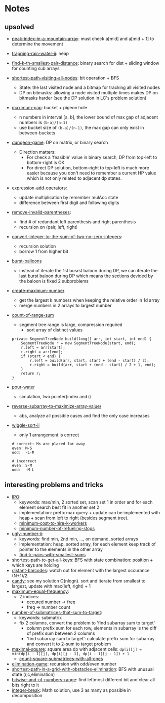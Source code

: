 # Notes
 
## upsolved

* [peak-index-in-a-mountain-array](https://leetcode.com/problems/peak-index-in-a-mountain-array): must check a[mid] and a[mid + 1] to determine the movement
* [trapping-rain-water-ii](https://leetcode.com/problems/trapping-rain-water-ii/): heap

* [find-k-th-smallest-pair-distance](https://leetcode.com/problems/find-k-th-smallest-pair-distance): binary search for dist + sliding window for counting sub arrays
* [shortest-path-visiting-all-nodes](https://leetcode.com/problems/shortest-path-visiting-all-nodes): bit operation + BFS
	* State: the last visited node and a bitmap for tracking all visited nodes
	* DP on bitmasks: allowing a node visited multiple times makes DP on bitmasks harder (see the DP solution in LC's problem solution)
* [maximum-gap](https://leetcode.com/problems/maximum-gap): bucket + pigeon hole
	* n numbers in interval [a, b], the lower bound of max gap of adjacent numbers is `(b-a)/(n-1)`
	* use bucket size of `(b-a)/(n-1)`, the max gap can only exist in between-buckets 
* [dungeon-game](https://leetcode.com/problems/dungeon-game): DP on matrix, or binary search
	* Direction matters: 
		* For check a 'feasible' value in binary search, DP from top-left to bottom-right is OK
		* For direct DP solution, bottom-right to top-left is much more easier because you don't need to remember a current HP value which is not only related to adjacent dp states.
* [expression-add-operators](https://leetcode.com/problems/expression-add-operators/description/): 
	* update multiplication by remember mulAcc state
	* difference between first digit and following digits
* [remove-invalid-parentheses](https://leetcode.com/problems/remove-invalid-parentheses): 
	* find # of redundant left parenthesis and right parenthesis
	* recursion on (pair, left, right)
* [convert-integer-to-the-sum-of-two-no-zero-integers](https://leetcode.com/problems/convert-integer-to-the-sum-of-two-no-zero-integers): 
	* recursion solution
	* borrow 1 from higher bit
* [burst-balloons](https://leetcode.com/problems/burst-balloons)
	* instead of iterate the 1st busrst baloon during DP, we can iterate the last burst baloon during DP which means the sections devided by the baloon is fixed 2 subproblems
* [create-maximum-number](https://leetcode.com/problems/create-maximum-number)
	* get the largest k numbers when keeping the relative order in 1d array
	* merge numbers in 2 arrays to largest number
* [count-of-range-sum](https://leetcode.com/problems/count-of-range-sum)
	* segment tree range is large, compression required
		* sort array of distinct values

	~~~
	private SegmentTreeNode build(long[] arr, int start, int end) {
		SegmentTreeNode r = new SegmentTreeNode(start, end);
		r.left = arr[start];
		r.right = arr[end];
		if (start < end) {
			r.left = build(arr, start, start + (end - start) / 2);
			r.right = build(arr, start + (end - start) / 2 + 1, end);
		}
		return r;
	}
	~~~
* [pour-water](https://www.lintcode.com/problem/pour-water)
	* simulation, two pointer(index and i)
* [reverse-subarray-to-maximize-array-value/](https://leetcode.com/problems/reverse-subarray-to-maximize-array-value/)
	* abs, analyze all possible cases and find the only case increases
* [wiggle-sort-ii](https://leetcode.com/problems/wiggle-sort-ii/)
	* only 1 arrangement is correct

	~~~
	# correct: Ms are placed far away
	even: M-S
	odd:  -L-M
	
	# incorrect
	even: S-M
	odd:  -M-L
	~~~

## interesting problems and tricks

* [IPO](https://leetcode.com/problems/ipo): 
	* keywords: max/min, 2 sorted set, scan set 1 in order and for each element search best fit in another set 2
	* implementation: prefix max query + update can be implemented with heap + scan from left to right (besides segment tree). 
	* [minimum-cost-to-hire-k-workers](https://leetcode.com/problems/minimum-cost-to-hire-k-workers/)
	* [minimum-number-of-refueling-stops](https://leetcode.com/problems/minimum-number-of-refueling-stops)
* [ugly-number-ii](https://leetcode.com/problems/ugly-number-ii): 
	* keywords: find min, 2nd min, ..., on demand, sorted arrays
	* implementation: heap, sorted array, for each element keep track of pointer to the elements in the other array
	* [find-k-pairs-with-smallest-sums](https://leetcode.com/problems/find-k-pairs-with-smallest-sums/)
* [shortest-path-to-get-all-keys](https://leetcode.com/problems/shortest-path-to-get-all-keys): BFS with state combination: position + which keys are holding
* [distant-barcodes](https://leetcode.com/problems/distant-barcodes/): watch out for element with the largest occurance (N+1)/2.
* [candy](https://leetcode.com/problems/candy/): see my solution O(nlogn). sort and iterate from smallest to largest, update with max(left, right) + 1
* [maximum-equal-frequency](https://leetcode.com/problems/maximum-equal-frequency): 
	* 2 indices: 
		* occured number -> freq
		* freq -> number count
* [number-of-submatrices-that-sum-to-target](https://leetcode.com/problems/number-of-submatrices-that-sum-to-target/description/): 
	* keywords: submatrix
	* fix 2 columns, convert the problem to 'find subarray sum to target'
		* column prefix sum for each row, elements in subarray is the diff of prefix sum between 2 columns
		* 'find subarray sum to target': calculate prefix sum for subarray and convert it to 2-sum to target problem
* [maximal-square](https://leetcode.com/problems/maximal-square/): square area dp with adjacent cells: `dp[i][j] = min(dp[i - 1][j], dp[i][j - 1], dp[i - 1][j - 1]) + 1`
	* [count-square-submatrices-with-all-ones](https://leetcode.com/problems/count-square-submatrices-with-all-ones)
* [elimination-game](https://leetcode.com/problems/elimination-game/description/): recursion with odd/even number
* [shortest-path-in-a-grid-with-obstacles-elimination](https://leetcode.com/problems/shortest-path-in-a-grid-with-obstacles-elimination): BFS with unusual state (r,c,elimination)
* [bitwise-and-of-numbers-range](https://leetcode.com/problems/bitwise-and-of-numbers-range/): find leftmost different bit and clear all bits right to it
* [integer-break](https://leetcode.com/problems/integer-break): Math solution, use 3 as many as possible in decomposition